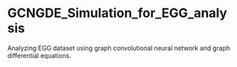 # GCNGDE_Simulation_for_EGG_analysis
Analyzing EGG dataset using graph convolutional neural network and graph differential equations.
